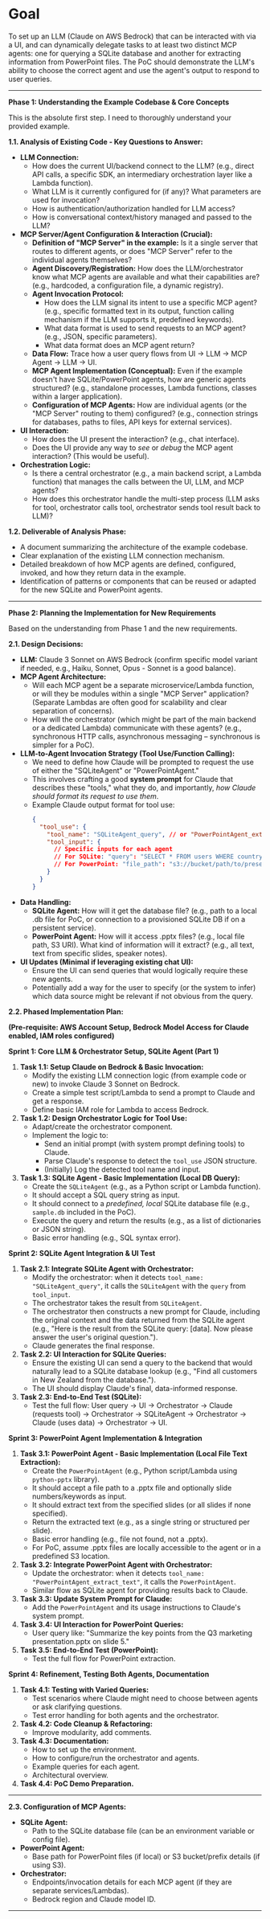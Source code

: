 # Goal

To set up an LLM (Claude on AWS Bedrock) that can be interacted with via a UI, and can dynamically delegate tasks to at least two distinct MCP agents: one for querying a SQLite database and another for extracting information from PowerPoint files. The PoC should demonstrate the LLM's ability to choose the correct agent and use the agent's output to respond to user queries.

---

**Phase 1: Understanding the Example Codebase & Core Concepts**

This is the absolute first step. I need to thoroughly understand your provided example.

**1.1. Analysis of Existing Code - Key Questions to Answer:**

*   **LLM Connection:**
    *   How does the current UI/backend connect to the LLM? (e.g., direct API calls, a specific SDK, an intermediary orchestration layer like a Lambda function).
    *   What LLM is it currently configured for (if any)? What parameters are used for invocation?
    *   How is authentication/authorization handled for LLM access?
    *   How is conversational context/history managed and passed to the LLM?
*   **MCP Server/Agent Configuration & Interaction (Crucial):**
    *   **Definition of "MCP Server" in the example:** Is it a single server that routes to different agents, or does "MCP Server" refer to the individual agents themselves?
    *   **Agent Discovery/Registration:** How does the LLM/orchestrator know what MCP agents are available and what their capabilities are? (e.g., hardcoded, a configuration file, a dynamic registry).
    *   **Agent Invocation Protocol:**
        *   How does the LLM signal its intent to use a specific MCP agent? (e.g., specific formatted text in its output, function calling mechanism if the LLM supports it, predefined keywords).
        *   What data format is used to send requests to an MCP agent? (e.g., JSON, specific parameters).
        *   What data format does an MCP agent return?
    *   **Data Flow:** Trace how a user query flows from UI -> LLM -> MCP Agent -> LLM -> UI.
    *   **MCP Agent Implementation (Conceptual):** Even if the example doesn't have SQLite/PowerPoint agents, how are generic agents structured? (e.g., standalone processes, Lambda functions, classes within a larger application).
    *   **Configuration of MCP Agents:** How are individual agents (or the "MCP Server" routing to them) configured? (e.g., connection strings for databases, paths to files, API keys for external services).
*   **UI Interaction:**
    *   How does the UI present the interaction? (e.g., chat interface).
    *   Does the UI provide any way to *see* or *debug* the MCP agent interaction? (This would be useful).
*   **Orchestration Logic:**
    *   Is there a central orchestrator (e.g., a main backend script, a Lambda function) that manages the calls between the UI, LLM, and MCP agents?
    *   How does this orchestrator handle the multi-step process (LLM asks for tool, orchestrator calls tool, orchestrator sends tool result back to LLM)?

**1.2. Deliverable of Analysis Phase:**

*   A document summarizing the architecture of the example codebase.
*   Clear explanation of the existing LLM connection mechanism.
*   Detailed breakdown of how MCP agents are defined, configured, invoked, and how they return data in the example.
*   Identification of patterns or components that can be reused or adapted for the new SQLite and PowerPoint agents.

---

**Phase 2: Planning the Implementation for New Requirements**

Based on the understanding from Phase 1 and the new requirements.

**2.1. Design Decisions:**

*   **LLM:** Claude 3 Sonnet on AWS Bedrock (confirm specific model variant if needed, e.g., Haiku, Sonnet, Opus - Sonnet is a good balance).
*   **MCP Agent Architecture:**
    *   Will each MCP agent be a separate microservice/Lambda function, or will they be modules within a single "MCP Server" application? (Separate Lambdas are often good for scalability and clear separation of concerns).
    *   How will the orchestrator (which might be part of the main backend or a dedicated Lambda) communicate with these agents? (e.g., synchronous HTTP calls, asynchronous messaging – synchronous is simpler for a PoC).
*   **LLM-to-Agent Invocation Strategy (Tool Use/Function Calling):**
    *   We need to define how Claude will be prompted to request the use of either the "SQLiteAgent" or "PowerPointAgent."
    *   This involves crafting a good **system prompt** for Claude that describes these "tools," what they do, and importantly, *how Claude should format its request to use them*.
    *   Example Claude output format for tool use:
        ```json
        {
          "tool_use": {
            "tool_name": "SQLiteAgent_query", // or "PowerPointAgent_extract_text"
            "tool_input": {
              // Specific inputs for each agent
              // For SQLite: "query": "SELECT * FROM users WHERE country='NZ';"
              // For PowerPoint: "file_path": "s3://bucket/path/to/presentation.pptx", "slide_number": 5 (optional)
            }
          }
        }
        ```
*   **Data Handling:**
    *   **SQLite Agent:** How will it get the database file? (e.g., path to a local .db file for PoC, or connection to a provisioned SQLite DB if on a persistent service).
    *   **PowerPoint Agent:** How will it access .pptx files? (e.g., local file path, S3 URI). What kind of information will it extract? (e.g., all text, text from specific slides, speaker notes).
*   **UI Updates (Minimal if leveraging existing chat UI):**
    *   Ensure the UI can send queries that would logically require these new agents.
    *   Potentially add a way for the user to specify (or the system to infer) which data source might be relevant if not obvious from the query.

**2.2. Phased Implementation Plan:**

**(Pre-requisite: AWS Account Setup, Bedrock Model Access for Claude enabled, IAM roles configured)**

**Sprint 1: Core LLM & Orchestrator Setup, SQLite Agent (Part 1)**

1.  **Task 1.1: Setup Claude on Bedrock & Basic Invocation:**
    *   Modify the existing LLM connection logic (from example code or new) to invoke Claude 3 Sonnet on Bedrock.
    *   Create a simple test script/Lambda to send a prompt to Claude and get a response.
    *   Define basic IAM role for Lambda to access Bedrock.
2.  **Task 1.2: Design Orchestrator Logic for Tool Use:**
    *   Adapt/create the orchestrator component.
    *   Implement the logic to:
        *   Send an initial prompt (with system prompt defining tools) to Claude.
        *   Parse Claude's response to detect the `tool_use` JSON structure.
        *   (Initially) Log the detected tool name and input.
3.  **Task 1.3: SQLite Agent - Basic Implementation (Local DB Query):**
    *   Create the `SQLiteAgent` (e.g., as a Python script or Lambda function).
    *   It should accept a SQL query string as input.
    *   It should connect to a *predefined, local* SQLite database file (e.g., `sample.db` included in the PoC).
    *   Execute the query and return the results (e.g., as a list of dictionaries or JSON string).
    *   Basic error handling (e.g., SQL syntax error).

**Sprint 2: SQLite Agent Integration & UI Test**

1.  **Task 2.1: Integrate SQLite Agent with Orchestrator:**
    *   Modify the orchestrator: when it detects `tool_name: "SQLiteAgent_query"`, it calls the `SQLiteAgent` with the `query` from `tool_input`.
    *   The orchestrator takes the result from `SQLiteAgent`.
    *   The orchestrator then constructs a new prompt for Claude, including the original context and the data returned from the SQLite agent (e.g., "Here is the result from the SQLite query: [data]. Now please answer the user's original question.").
    *   Claude generates the final response.
2.  **Task 2.2: UI Interaction for SQLite Queries:**
    *   Ensure the existing UI can send a query to the backend that would naturally lead to a SQLite database lookup (e.g., "Find all customers in New Zealand from the database.").
    *   The UI should display Claude's final, data-informed response.
3.  **Task 2.3: End-to-End Test (SQLite):**
    *   Test the full flow: User query -> UI -> Orchestrator -> Claude (requests tool) -> Orchestrator -> SQLiteAgent -> Orchestrator -> Claude (uses data) -> Orchestrator -> UI.

**Sprint 3: PowerPoint Agent Implementation & Integration**

1.  **Task 3.1: PowerPoint Agent - Basic Implementation (Local File Text Extraction):**
    *   Create the `PowerPointAgent` (e.g., Python script/Lambda using `python-pptx` library).
    *   It should accept a file path to a .pptx file and optionally slide numbers/keywords as input.
    *   It should extract text from the specified slides (or all slides if none specified).
    *   Return the extracted text (e.g., as a single string or structured per slide).
    *   Basic error handling (e.g., file not found, not a .pptx).
    *   For PoC, assume .pptx files are locally accessible to the agent or in a predefined S3 location.
2.  **Task 3.2: Integrate PowerPoint Agent with Orchestrator:**
    *   Update the orchestrator: when it detects `tool_name: "PowerPointAgent_extract_text"`, it calls the `PowerPointAgent`.
    *   Similar flow as SQLite agent for providing results back to Claude.
3.  **Task 3.3: Update System Prompt for Claude:**
    *   Add the `PowerPointAgent` and its usage instructions to Claude's system prompt.
4.  **Task 3.4: UI Interaction for PowerPoint Queries:**
    *   User query like: "Summarize the key points from the Q3 marketing presentation.pptx on slide 5."
5.  **Task 3.5: End-to-End Test (PowerPoint):**
    *   Test the full flow for PowerPoint extraction.

**Sprint 4: Refinement, Testing Both Agents, Documentation**

1.  **Task 4.1: Testing with Varied Queries:**
    *   Test scenarios where Claude might need to choose between agents or ask clarifying questions.
    *   Test error handling for both agents and the orchestrator.
2.  **Task 4.2: Code Cleanup & Refactoring:**
    *   Improve modularity, add comments.
3.  **Task 4.3: Documentation:**
    *   How to set up the environment.
    *   How to configure/run the orchestrator and agents.
    *   Example queries for each agent.
    *   Architectural overview.
4.  **Task 4.4: PoC Demo Preparation.**

---

**2.3. Configuration of MCP Agents:**

*   **SQLite Agent:**
    *   Path to the SQLite database file (can be an environment variable or config file).
*   **PowerPoint Agent:**
    *   Base path for PowerPoint files (if local) or S3 bucket/prefix details (if using S3).
*   **Orchestrator:**
    *   Endpoints/invocation details for each MCP agent (if they are separate services/Lambdas).
    *   Bedrock region and Claude model ID.

---
